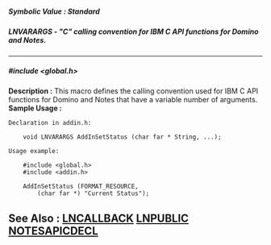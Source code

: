 ##### Symbolic Value : Standard
##### LNVARARGS - "C" calling convention for IBM C API functions for Domino and Notes.
---
##### #include <global.h>
**Description :**
This macro defines the calling convention used for  IBM C API functions for 
Domino and Notes that have a variable number of arguments.
**Sample Usage :**
```
Declaration in addin.h:

    void LNVARARGS AddInSetStatus (char far * String, ...);

Usage example:

    #include <global.h>
    #include <addin.h>

    AddInSetStatus (FORMAT_RESOURCE,
        (char far *) "Current Status");
```
**See Also :**
[LNCALLBACK](D:/md_files/LNCALLBACK.md)
[LNPUBLIC](D:/md_files/LNPUBLIC.md)
[NOTESAPICDECL](D:/md_files/NOTESAPICDECL.md)
---
